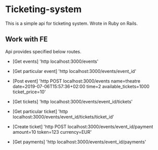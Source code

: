 # Ticketing-system

This is a simple api for ticketing system.
Wrote in Ruby on Rails.

## Work with FE

Api provides specified below routes.

* [Get events]
'http localhost:3000/events'

* [Get particular event]
'http localhost:3000/events/event_id'

* [Post event]
'http POST localhost:3000/events name=theatre 
date=2019-07-06T15:57:36+02:00 time=2 available_tickets=1000 ticket_price=10'

* [Get tickets]
'http localhost:3000/events/event_id/tickets'

* [Get particular ticket]
'http localhost:3000/events/event_id/tickets/ticket_id'

* [Create ticket]
'http POST localhost:3000/events/event_id/payment amount=10 token=123 currency=EUR'

* [Get payments]
'http localhost:3000/events/event_id/payments'

